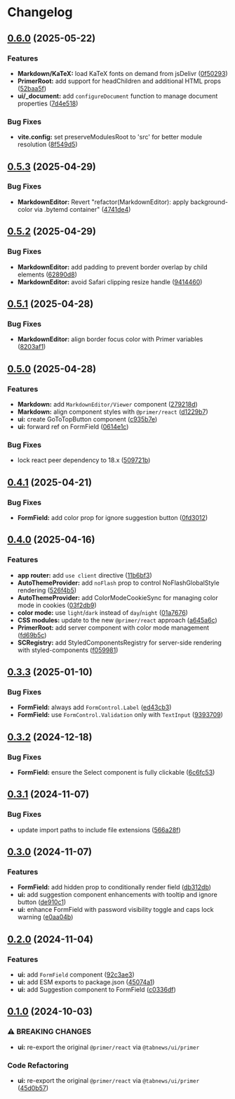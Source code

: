 # Changelog

## [0.6.0](https://github.com/aprendendofelipe/tabnews/compare/ui-v0.5.3...ui-v0.6.0) (2025-05-22)


### Features

* **Markdown/KaTeX:** load KaTeX fonts on demand from jsDelivr ([0f50293](https://github.com/aprendendofelipe/tabnews/commit/0f50293237d742ba8fc84b115578b92ae5f16ec6))
* **PrimerRoot:** add support for headChildren and additional HTML props ([52baa5f](https://github.com/aprendendofelipe/tabnews/commit/52baa5ffb0b6342d8ca0f37d84846d3f22da3a66))
* **ui/_document:** add `configureDocument` function to manage document properties ([7d4e518](https://github.com/aprendendofelipe/tabnews/commit/7d4e5181444774c3988ef2349d6b9ae5652d9360))


### Bug Fixes

* **vite.config:** set preserveModulesRoot to 'src' for better module resolution ([8f549d5](https://github.com/aprendendofelipe/tabnews/commit/8f549d508ae9be6c530d7c400d5c92cc070b8ed5))

## [0.5.3](https://github.com/aprendendofelipe/tabnews/compare/ui-v0.5.2...ui-v0.5.3) (2025-04-29)


### Bug Fixes

* **MarkdownEditor:** Revert "refactor(MarkdownEditor): apply background-color via .bytemd container" ([4741de4](https://github.com/aprendendofelipe/tabnews/commit/4741de4a6f1d76765906c79cf7acb85cd27d610d))

## [0.5.2](https://github.com/aprendendofelipe/tabnews/compare/ui-v0.5.1...ui-v0.5.2) (2025-04-29)


### Bug Fixes

* **MarkdownEditor:** add padding to prevent border overlap by child elements ([62890d8](https://github.com/aprendendofelipe/tabnews/commit/62890d85ddb7e1f41392d6a4f6db5b28f2df2022))
* **MarkdownEditor:** avoid Safari clipping resize handle ([9414460](https://github.com/aprendendofelipe/tabnews/commit/9414460b2537ce3bb99465bbfa99f8a7bd20cb04))

## [0.5.1](https://github.com/aprendendofelipe/tabnews/compare/ui-v0.5.0...ui-v0.5.1) (2025-04-28)


### Bug Fixes

* **MarkdownEditor:** align border focus color with Primer variables ([8203af1](https://github.com/aprendendofelipe/tabnews/commit/8203af16970b4f0ccfe27b96eadece4386df5208))

## [0.5.0](https://github.com/aprendendofelipe/tabnews/compare/ui-v0.4.1...ui-v0.5.0) (2025-04-28)


### Features

* **Markdown:** add `MarkdownEditor/Viewer` component ([279218d](https://github.com/aprendendofelipe/tabnews/commit/279218de3cee983d5f10ee8687ca4edbc92703d1))
* **Markdown:** align component styles with `@primer/react` ([d1229b7](https://github.com/aprendendofelipe/tabnews/commit/d1229b77936ccf5d6be536aa4e2b30fe4b8d0069))
* **ui:** create GoToTopButton component ([c935b7e](https://github.com/aprendendofelipe/tabnews/commit/c935b7ec581a18ce01046b2440c1dccaee7c2bb8))
* **ui:** forward ref on FormField ([0614e1c](https://github.com/aprendendofelipe/tabnews/commit/0614e1c6f816c75377457ca60465eb98e0ee4d9c))


### Bug Fixes

* lock react peer dependency to 18.x ([509721b](https://github.com/aprendendofelipe/tabnews/commit/509721b5847c68d07ff43dd2a2d0fccf71caab4b))

## [0.4.1](https://github.com/aprendendofelipe/tabnews/compare/ui-v0.4.0...ui-v0.4.1) (2025-04-21)


### Bug Fixes

* **FormField:** add color prop for ignore suggestion button ([0fd3012](https://github.com/aprendendofelipe/tabnews/commit/0fd3012cd4f7a1b1a364189d8702717424b909a1))

## [0.4.0](https://github.com/aprendendofelipe/tabnews/compare/ui-v0.3.3...ui-v0.4.0) (2025-04-16)


### Features

* **app router:** add `use client` directive ([11b6bf3](https://github.com/aprendendofelipe/tabnews/commit/11b6bf394165bcf10bba727b9900f683b38e5151))
* **AutoThemeProvider:** add `noFlash` prop to control NoFlashGlobalStyle rendering ([526f4b5](https://github.com/aprendendofelipe/tabnews/commit/526f4b582860efea30ff1038d85e809deef97228))
* **AutoThemeProvider:** add ColorModeCookieSync for managing color mode in cookies ([03f2db9](https://github.com/aprendendofelipe/tabnews/commit/03f2db9bf2469237c7d79260034845bf4a50de37))
* **color mode:** use `light`/`dark` instead of `day`/`night` ([01a7676](https://github.com/aprendendofelipe/tabnews/commit/01a7676c291bd8e7ac5a1c183c2288f75dfe5e4a))
* **CSS modules:** update to the new `@primer/react` approach ([a645a6c](https://github.com/aprendendofelipe/tabnews/commit/a645a6c6ffdc17862bdabd8e653c88626575981d))
* **PrimerRoot:** add server component with color mode management ([fd69b5c](https://github.com/aprendendofelipe/tabnews/commit/fd69b5c9439df452afee2b92d0dbc29d2b6e2948))
* **SCRegistry:** add StyledComponentsRegistry for server-side rendering with styled-components ([f059981](https://github.com/aprendendofelipe/tabnews/commit/f0599813bfed8ffd60bfbcd51512d9668393c99a))

## [0.3.3](https://github.com/aprendendofelipe/tabnews/compare/ui-v0.3.2...ui-v0.3.3) (2025-01-10)


### Bug Fixes

* **FormField:** always add `FormControl.Label` ([ed43cb3](https://github.com/aprendendofelipe/tabnews/commit/ed43cb385404fa613ea2d4943df036fd8d5fff23))
* **FormField:** use `FormControl.Validation` only with `TextInput` ([9393709](https://github.com/aprendendofelipe/tabnews/commit/9393709ffa49f72fca77d594e833ffed7c0e5475))

## [0.3.2](https://github.com/aprendendofelipe/tabnews/compare/ui-v0.3.1...ui-v0.3.2) (2024-12-18)


### Bug Fixes

* **FormField:** ensure the Select component is fully clickable ([6c6fc53](https://github.com/aprendendofelipe/tabnews/commit/6c6fc53192909d8905a0acece309a125486f05fa))

## [0.3.1](https://github.com/aprendendofelipe/tabnews/compare/ui-v0.3.0...ui-v0.3.1) (2024-11-07)


### Bug Fixes

* update import paths to include file extensions ([566a28f](https://github.com/aprendendofelipe/tabnews/commit/566a28f1cc9a760c521c86752a79564ac56533de))

## [0.3.0](https://github.com/aprendendofelipe/tabnews/compare/ui-v0.2.0...ui-v0.3.0) (2024-11-07)


### Features

* **FormField:** add hidden prop to conditionally render field ([db312db](https://github.com/aprendendofelipe/tabnews/commit/db312db5b8a12a0aa5f950a432569335bd87918e))
* **ui:** add suggestion component enhancements with tooltip and ignore button ([de910c1](https://github.com/aprendendofelipe/tabnews/commit/de910c1f44d5f901bca1af51ca3b5cc69685f8eb))
* **ui:** enhance FormField with password visibility toggle and caps lock warning ([e0aa04b](https://github.com/aprendendofelipe/tabnews/commit/e0aa04b26ccd4503db7eec5ab8b15962d3be1553))

## [0.2.0](https://github.com/aprendendofelipe/tabnews/compare/ui-v0.1.0...ui-v0.2.0) (2024-11-04)


### Features

* **ui:** add `FormField` component ([92c3ae3](https://github.com/aprendendofelipe/tabnews/commit/92c3ae380463bd47eb5da6fba4e61002423218b0))
* **ui:** add ESM exports to package.json ([45074a1](https://github.com/aprendendofelipe/tabnews/commit/45074a1d75ede3c3eecff57a50338e79fc69220c))
* **ui:** add Suggestion component to FormField ([c0336df](https://github.com/aprendendofelipe/tabnews/commit/c0336df71191302075347810c8abc81c6bba6ce4))

## [0.1.0](https://github.com/aprendendofelipe/tabnews/compare/ui-v0.0.3...ui-v0.1.0) (2024-10-03)


### ⚠ BREAKING CHANGES

* **ui:** re-export the original `@primer/react` via `@tabnews/ui/primer`

### Code Refactoring

* **ui:** re-export the original `@primer/react` via `@tabnews/ui/primer` ([45d0b57](https://github.com/aprendendofelipe/tabnews/commit/45d0b57e5da176490e35478b35478c39914d7507))
